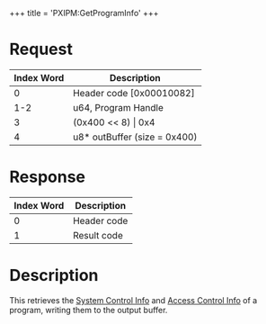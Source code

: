 +++
title = 'PXIPM:GetProgramInfo'
+++

# Request

| Index Word | Description                   |
|------------|-------------------------------|
| 0          | Header code \[0x00010082\]    |
| 1-2        | u64, Program Handle           |
| 3          | (0x400 \<\< 8) \| 0x4         |
| 4          | u8\* outBuffer (size = 0x400) |

# Response

| Index Word | Description |
|------------|-------------|
| 0          | Header code |
| 1          | Result code |

# Description

This retrieves the [System Control
Info](Exheader#System_Control_Info "wikilink") and [Access Control
Info](Exheader#Access_Control_Info "wikilink") of a program, writing
them to the output buffer.